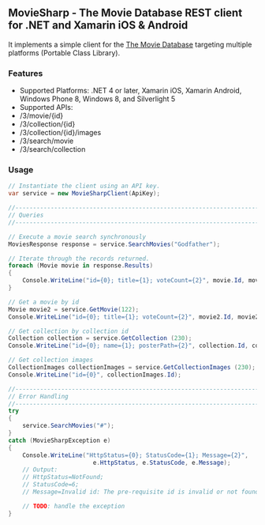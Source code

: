 ## MovieSharp - The Movie Database REST client for .NET and Xamarin iOS & Android

It implements a simple client for the [The Movie Database][1] targeting multiple platforms (Portable Class Library).

### Features

* Supported Platforms: .NET 4 or later, Xamarin iOS, Xamarin Android, Windows Phone 8, Windows 8, and Silverlight 5
* Supported APIs:
 * /3/movie/{id}
 * /3/collection/{id}
 * /3/collection/{id}/images
 * /3/search/movie
 * /3/search/collection

### Usage

```csharp
// Instantiate the client using an API key.
var service = new MovieSharpClient(ApiKey);

//-----------------------------------------------------------------------------
// Queries
//-----------------------------------------------------------------------------

// Execute a movie search synchronously
MoviesResponse response = service.SearchMovies("Godfather");

// Iterate through the records returned.
foreach (Movie movie in response.Results)
{
    Console.WriteLine("id={0}; title={1}; voteCount={2}", movie.Id, movie.Title, movie.VoteCount);
}

// Get a movie by id
Movie movie2 = service.GetMovie(122);
Console.WriteLine("id={0}; title={1}; voteCount={2}", movie2.Id, movie2.Title, movie2.VoteCount);

// Get collection by collection id
Collection collection = service.GetCollection (230);
Console.WriteLine("id={0}; name={1}; posterPath={2}", collection.Id, collection.Name, collection.PosterPath);

// Get collection images
CollectionImages collectionImages = service.GetCollectionImages (230);
Console.WriteLine("id={0}", collectionImages.Id);

//-----------------------------------------------------------------------------
// Error Handling
//-----------------------------------------------------------------------------
try
{
    service.SearchMovies("#");
}
catch (MovieSharpException e)
{
    Console.WriteLine("HttpStatus={0}; StatusCode={1}; Message={2}",
                        e.HttpStatus, e.StatusCode, e.Message);
    // Output:
    // HttpStatus=NotFound;
    // StatusCode=6; 
    // Message=Invalid id: The pre-requisite id is invalid or not found.

    // TODO: handle the exception
}
```
  [1]: http://www.themoviedb.org/
